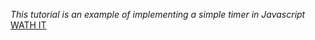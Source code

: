*This tutorial is an example of implementing a simple timer in Javascript*
[WATH IT](https://nick-rashkevich.github.io/simple_timer/)